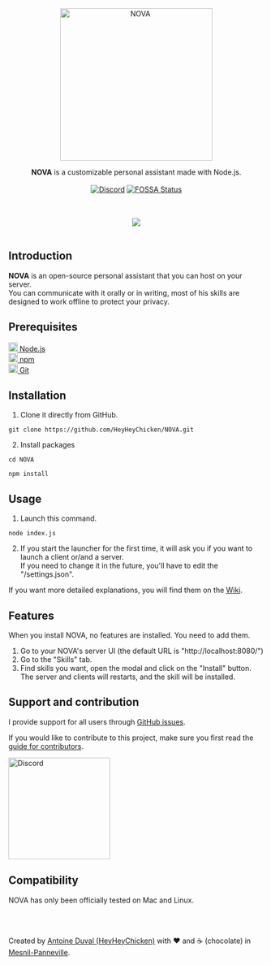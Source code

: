 <div align="center">

<img src="https://github.com/HeyHeyChicken/NOVA/blob/master/resources/github-logo.svg" alt="NOVA" width="300">

**NOVA** is a customizable personal assistant made with Node.js.<br>
<br>
[![Discord](https://img.shields.io/discord/704685696513736765?label=Discord&style=flat&logo=discord)](https://discord.gg/pkWbhDn)
[![FOSSA Status](https://app.fossa.io/api/projects/git%2Bgithub.com%2FHeyHeyChicken%2FNOVA.svg?type=shield)](https://app.fossa.io/projects/git%2Bgithub.com%2FHeyHeyChicken%2FNOVA?ref=badge_shield)
</div>
<br><br>
<div align="center">
<img src="https://github.com/HeyHeyChicken/NOVA/blob/master/resources/screenshot.jpg">
</div>

<br>

## Introduction

**NOVA** is an open-source personal assistant that you can host on your server.<br/>
You can communicate with it orally or in writing, most of his skills are designed to work offline to protect your privacy.

## Prerequisites

[<img src="https://raw.githubusercontent.com/HeyHeyChicken/NOVA/master/resources/nodeJSLogo.png" width="18" /> Node.js](https://nodejs.org/)<br/>
[<img src="https://raw.githubusercontent.com/HeyHeyChicken/NOVA/master/resources/npmLogo.png" width="18" /> npm](https://npmjs.com/)<br/>
[<img src="https://raw.githubusercontent.com/HeyHeyChicken/NOVA/master/resources/gitLogo.png" width="18" /> Git](https://git-scm.com/)<br/>

## Installation

1) Clone it directly from GitHub.
```
git clone https://github.com/HeyHeyChicken/NOVA.git
```
2) Install packages
```
cd NOVA
```
```
npm install
```

## Usage

1) Launch this command.
```
node index.js
```
2) If you start the launcher for the first time, it will ask you if you want to launch a client or/and a server.<br/>
   If you need to change it in the future, you'll have to edit the "/settings.json".

If you want more detailed explanations, you will find them on the [Wiki](//github.com/HeyHeyChicken/NOVA/wiki).

## Features

When you install NOVA, no features are installed. You need to add them.<br/>
1) Go to your NOVA's server UI (the default URL is "http://localhost:8080/")
2) Go to the "Skills" tab.
3) Find skills you want, open the modal and click on the "Install" button.<br/>
   The server and clients will restarts, and the skill will be installed.

## Support and contribution

I provide support for all users through [GitHub issues](//github.com/HeyHeyChicken/NOVA/issues).

If you would like to contribute to this project, make sure you first read the [guide for contributors](//github.com/HeyHeyChicken/NOVA/blob/master/CONTRIBUTING.md).

<a href="//discord.gg/pkWbhDn" rel="nofollow"><img src="https://github.com/HeyHeyChicken/NOVA/blob/master/resources/join-us-discord.png" alt="Discord" width="200"></a><br/>

## Compatibility

NOVA has only been officially tested on Mac and Linux.

<br>
<br>

Created by [Antoine Duval (HeyHeyChicken)](//antoine.cuffel.fr) with ❤ and ☕ (chocolate) in [Mesnil-Panneville](//en.wikipedia.org/wiki/Mesnil-Panneville).
